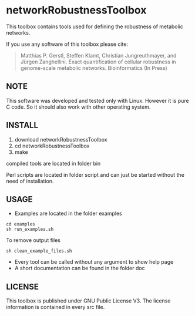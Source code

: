 # networkRobustnessToolbox
This toolbox contains tools used for defining the robustness of metabolic
networks.

If you use any software of this toolbox please cite: 

> Matthias P. Gerstl, Steffen Klamt, Christian Jungreuthmayer, and Jürgen Zanghellini.
> Exact quantification of cellular robustness in genome-scale metabolic networks. 
> Bioinformatics (In Press)

## NOTE
This software was developed and tested only with Linux. However it is pure C
code.  So it should also work with other operating system.

## INSTALL
1. download networkRobustnessToolbox
2. cd networkRobustnessToolbox
3. make

compiled tools are located in folder bin

Perl scripts are located in folder script and can just be started without the
need of installation.

## USAGE
* Examples are located in the folder examples
```
cd examples
sh run_examples.sh
```
To remove output files
```
sh clean_example_files.sh
```
   
* Every tool can be called without any argument to show help page
* A short documentation can be found in the folder doc

## LICENSE
This toolbox is published under GNU Public License V3. The license information
is contained in every src file.

